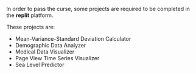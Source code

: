 In order to pass the curse, some projects are required to be completed in the **replit** platform.

These projects are:

* Mean-Variance-Standard Deviation Calculator
* Demographic Data Analyzer
* Medical Data Visualizer
* Page View Time Series Visualizer
* Sea Level Predictor